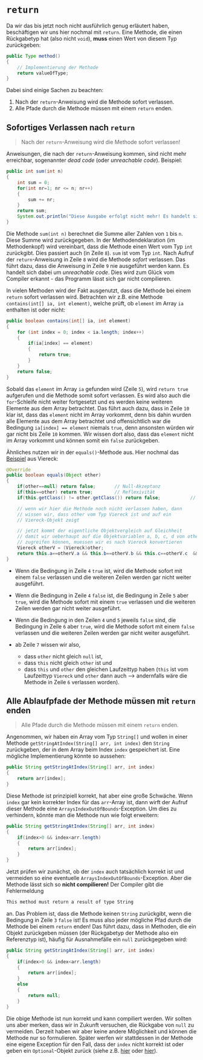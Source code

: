 # `return`

Da wir das bis jetzt noch nicht ausführlich genug erläutert haben, beschäftigen wir uns hier nochmal mit `return`. Eine Methode, die einen Rückgabetyp hat (also nicht `void`), **muss** einen Wert von diesem Typ zurückgeben:

```java
public Type method()
{
	// Implementierung der Methode
	return valueOfType;
}
```

Dabei sind einige Sachen zu beachten:

1. Nach der `return`-Anweisung wird die Methode sofort verlassen.
2. Alle Pfade durch die Methode müssen mit einem `return` enden.

## Sofortiges Verlassen nach `return`

> Nach der `return`-Anweisung wird die Methode sofort verlassen!

Anweisungen, die nach der `return`-Anweisung kommen, sind nicht mehr erreichbar, sogenannter *dead code* (oder *unreachable code*). Beispiel:

```java linenums="1"
public int sum(int n)
{
	int sum = 0;
	for(int nr=1; nr <= n; nr++)
	{
		sum += nr;
	}
	return sum;
	System.out.println("Diese Ausgabe erfolgt nicht mehr! Es handelt sich hierbei um unerreichbaren Code");
}
```

Die Methode `sum(int n)` berechnet die Summe aller Zahlen von `1` bis `n`. Diese Summe wird zurückgegeben. In der Methodendeklaration (im Methodenkopf) wird vereinbart, dass die Methode einen Wert vom Typ `int` zurückgibt. Dies passiert auch (in Zeile `8`). `sum` ist vom Typ `int`. Nach Aufruf der `return`-Anweisung in Zeile `8` wird die Methode *sofort*  verlassen. Das führt dazu, dass die Anweisung in Zeile `9` nie ausgeführt werden kann. Es handelt sich dabei um *unreachable code*. Dies wird zum Glück vom Compiler erkannt - das Programm lässt sich gar nicht compilieren. 

In vielen Methoden wird der Fakt ausgenutzt, dass die Methode bei einem `return` sofort verlassen wird. Betrachten wir z.B. eine Methode `contains(int[] ia, int element)`, welche prüft, ob `element` im Array `ia` enthalten ist oder nicht:

```java
public boolean contains(int[] ia, int element)
{
	for (int index = 0; index < ia.length; index++)
	{
		if(ia[index] == element)
		{
			return true;
		}
	}
	return false;
}
```

Sobald das `element` im Array `ia` gefunden wird (Zeile `5`), wird `return true` aufgerufen und die Methode somit sofort verlassen. Es wird also auch die `for`-Schleife nicht weiter fortgesetzt und es werden keine weiteren Elemente aus dem Array betrachtet. Das führt auch dazu, dass in Zeile `10` klar ist, dass das `element` nicht im Array vorkommt, denn bis dahin wurden alle Elemente aus dem Array betrachtet und offensichtlich war die Bedingung `ia[index] == element` niemals `true`, denn ansonsten würden wir gar nicht bis Zeile `10` kommen. Wir wissen dort also, dass das `element` nicht im Array vorkommt und können somit ein `false` zurückgeben. 

Ähnliches nutzen wir in der `equals()`-Methode aus. Hier nochmal das [Beispiel](../object/#die-objektmethode-equals) aus Viereck:

```java linenums="1"
@Override
public boolean equals(Object other)
{
    if(other==null) return false;       // Null-Akzeptanz
    if(this==other) return true;        // Reflexivität
    if(this.getClass() != other.getClass()) return false;           // ungleiche Typen

    // wenn wir hier die Methode noch nicht verlassen haben, dann
    // wissen wir, dass other vom Typ Viereck ist und auf ein 
    // Viereck-Objekt zeigt

    // jetzt kommt der eigentliche Objektvergleich auf Gleichheit
    // damit wir ueberhaupt auf die Objektvariablen a, b, c, d von other
    // zugreifen können, muessen wir es nach Viereck konvertieren
    Viereck otherV = (Viereck)other;
    return this.a==otherV.a && this.b==otherV.b && this.c==otherV.c  && this.d==otherV.d;
}
```

- Wenn die Bedingung in Zeile `4` `true` ist, wird die Methode sofort mit einem `false` verlassen und die weiteren Zeilen werden gar nicht weiter ausgeführt.
- Wenn die Bedingung in Zeile `4` `false` ist, die Bedingung in Zeile `5` aber `true`, wird die Methode sofort mit einem `true` verlassen und die weiteren Zeilen werden gar nicht weiter ausgeführt.
- Wenn die Bedingung in den Zeilen `4` und `5` jeweils `false` sind, die Bedingung in Zeile `6` aber `true`, wird die Methode sofort mit einem `false` verlassen und die weiteren Zeilen werden gar nicht weiter ausgeführt.
- ab Zeile `7` wissen wir also, 

	- dass `other` nicht gleich `null` ist, 
	- dass `this` nicht gleich `other` ist und
	- dass `this` und `other` den gleichen Laufzeittyp haben (`this` ist vom Laufzeittyp `Viereck` und `other` dann auch --> andernfalls wäre die Methode in Zeile `6` verlassen worden).


## Alle Ablaufpfade der Methode müssen mit `return` enden

> Alle Pfade durch die Methode müssen mit einem `return` enden.

Angenommen, wir haben ein Array vom Typ `String[]` und wollen in einer Methode `getStringAtIndex(String[] arr, int index)` den `String` zurückgeben, der in dem Array beim Index `index` gespeichert ist. Eine mögliche Implementierung könnte so aussehen:

```java linenums="1"
public String getStringAtIndex(String[] arr, int index)
{
	return arr[index];
}
```

Diese Methode ist prinzipiell korrekt, hat aber eine große Schwäche. Wenn `index` gar kein korrekter Index für das `arr`-Array ist, dann wirft der Aufruf dieser Methode eine `ArraysIndexOutOfBounds`-Exception. Um dies zu verhindern, könnte man die Methode nun wie folgt erweitern:

```java linenums="1"
public String getStringAtIndex(String[] arr, int index)
{
	if(index>0 && index<arr.length)
	{
		return arr[index];
	}
}
```

Jetzt prüfen wir zunächst, ob der `index` auch tatsächlich korrekt ist und vermeiden so eine eventuelle `ArraysIndexOutOfBounds`-Exception. Aber die Methode lässt sich so **nicht compilieren!** Der Compiler gibt die Fehlermeldung 

```bash
This method must return a result of type String
``` 

an. Das Problem ist, dass die Methode keinen `String` zurückgibt, wenn die Bedingung in Zeile `3` `false` ist! Es muss also jeder mögliche Pfad durch die Methode bei einem `return` enden! Das führt dazu, dass in Methoden, die ein Objekt zurückgeben müssen (der Rückgabetyp der Methode also ein Referenztyp ist), häufig für Ausnahmefälle ein `null` zurückgegeben wird:

```java linenums="1"
public String getStringAtIndex(String[] arr, int index)
{
	if(index>0 && index<arr.length)
	{
		return arr[index];
	}
	else
	{
		return null;
	}
}
```

Die obige Methode ist nun korrekt und kann compiliert werden. Wir sollten uns aber merken, dass wir in Zukunft versuchen, die Rückgabe von `null` zu vermeiden. Derzeit haben wir aber keine andere Möglichkeit und können die Methode nur so formulieren. Später werfen wir stattdessen in der Methode eine eigene Exception für den Fall, dass der `index` nicht korrekt ist oder geben ein `Optional`-Objekt zurück (siehe z.B. [hier](https://www.codebyamir.com/blog/stop-returning-null-in-java) oder [hier](https://javabeginners.de/Grundlagen/Datentypen/Optionals.php)).


